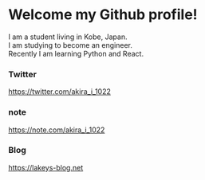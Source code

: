 # Welcome my Github profile!

I am a student living in Kobe, Japan.  
I am studying to become an engineer.  
Recently I am learning Python and React.  

### Twitter
https://twitter.com/akira_i_1022

### note
https://note.com/akira_i_1022

### Blog
https://lakeys-blog.net



<!---
PeachRapit1022/PeachRapit1022 is a ✨ special ✨ repository because its `README.md` (this file) appears on your GitHub profile.
You can click the Preview link to take a look at your changes.
--->

